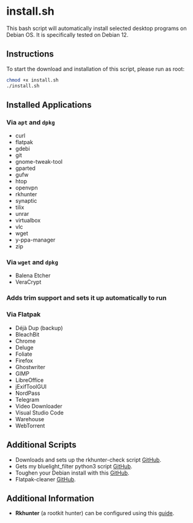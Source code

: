 # install.sh

This bash script will automatically install selected desktop programs on Debian OS. It is specifically tested on Debian 12.

## Instructions

To start the download and installation of this script, please run as root:

```bash
chmod +x install.sh
./install.sh
```

## Installed Applications

### Via `apt` and `dpkg`
- curl
- flatpak
- gdebi
- git
- gnome-tweak-tool
- gparted
- gufw
- htop
- openvpn
- rkhunter
- synaptic
- tilix
- unrar
- virtualbox
- vlc
- wget
- y-ppa-manager
- zip

### Via `wget` and `dpkg`
- Balena Etcher
- VeraCrypt

### Adds trim support and sets it up automatically to run

### Via Flatpak
- Déjà Dup (backup)
- BleachBit
- Chrome
- Deluge
- Foliate
- Firefox
- Ghostwriter
- GIMP
- LibreOffice
- jExifToolGUI
- NordPass
- Telegram
- Video Downloader
- Visual Studio Code
- Warehouse
- WebTorrent

## Additional Scripts
- Downloads and sets up the rkhunter-check script [GitHub](https://github.com/AmirIqbal1/rkhunter-script).
- Gets my bluelight_filter python3 script [GitHub](https://github.com/AmirIqbal1/bluelight-filter).
- Toughen your Debian install with this [GitHub](https://github.com/AmirIqbal1/hardening-debian).
- Flatpak-cleaner [GitHub](https://github.com/AmirIqbal1/Flatpak-cleaner).

## Additional Information
- **Rkhunter** (a rootkit hunter) can be configured using this [guide](https://tecadmin.net/how-to-install-rkhunter-on-ubuntu/).

